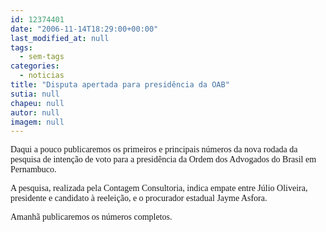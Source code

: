 ```yaml
---
id: 12374401
date: "2006-11-14T18:29:00+00:00"
last_modified_at: null
tags:
  - sem-tags
categories:
  - noticias
title: "Disputa apertada para presidência da OAB"
sutia: null
chapeu: null
autor: null
imagem: null
---
```

<p><P><FONT face=Verdana>Daqui a pouco publicaremos os primeiros e principais números da nova rodada da pesquisa de intenção de voto para a presidência da Ordem dos Advogados do Brasil em Pernambuco.</FONT></P></p>
<p><P><FONT face=Verdana>A pesquisa, realizada pela Contagem Consultoria,&nbsp;indica empate entre Júlio Oliveira, presidente e candidato à reeleição, e o procurador estadual Jayme Asfora.</FONT></P></p>
<p><P><FONT face=Verdana>Amanhã publicaremos os números completos.</FONT></P> </p>
